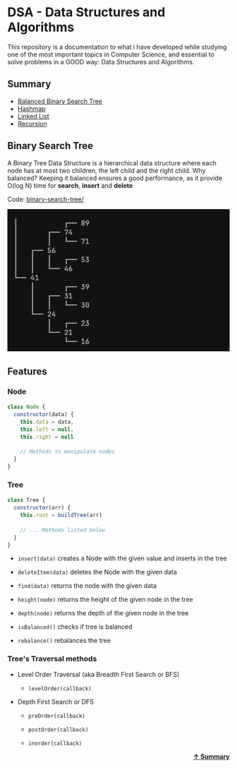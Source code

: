 # DSA - Data Structures and Algorithms

This repository is a documentation to what i have developed while studying one of the most important topics in Computer Science, and essential to solve problems in a GOOD way: Data Structures and Algorithms.

## Summary

- [Balanced Binary Search Tree](#binary-search-tree)
- [Hashmap](#hashmap)
- [Linked List](#linked-list)
- [Recursion](#recursion)

## Binary Search Tree

A Binary Tree Data Structure is a hierarchical data structure where each node has at most two children, the left child and the right child. Why balanced? Keeping it balanced ensures a good performance, as it provide O(log N) time for **search**, **insert** and **delete**

Code: [binary-search-tree/](./binary-search-tree/)

<div align=center> 
  <img src="./assets/bst.png">
</div>

## Features

### Node

```javascript
class Node {
  constructor(data) {
    this.data = data,
    this.left = null,
    this.right = null

    // Methods to manipulate nodes
  }
}
```

### Tree

```javascript
class Tree {
  constructor(arr) {
    this.root = buildTree(arr)

    // ... Methods listed below
  }
}
```

- `insert(data)` creates a Node with the given value and inserts in the tree

- `deleteItem(data)` deletes the Node with the given data

- `find(data)` returns the node with the given data

- `height(node)` returns the height of the given node in the tree

- `depth(node)` returns the depth of the given node in the tree

- `isBalanced()` checks if tree is balanced

- `rebalance()` rebalances the tree

### Tree's Traversal methods


- Level Order Traversal (aka Breadth First Search or BFS)

  - `levelOrder(callback)`

- Depth First Search or DFS

  - `preOrder(callback)`

  - `postOrder(callback)`

  - `inorder(callback)`

<div align="right">
  <a href="#summary" style="font-weight: bold">&uarr; Summary</a>
</div>